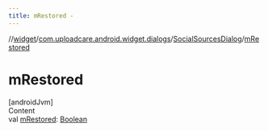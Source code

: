 ```yaml
---
title: mRestored -
---
```

//[widget](../../index.md)/[com.uploadcare.android.widget.dialogs](../index.md)/[SocialSourcesDialog](index.md)/[mRestored](m-restored.md)



# mRestored  
[androidJvm]  
Content  
val [mRestored](m-restored.md): [Boolean](https://kotlinlang.org/api/latest/jvm/stdlib/kotlin/-boolean/index.html)  




